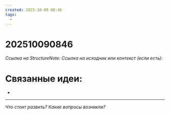 ```yaml
---
created: 2025-10-09 08:46
tags:
  -
---
```

# 202510090846
*Ссылка на StructureNote:*
*Ссылка на исходник или контекст (если есть):* 

# Связанные идеи:
* 
---

*Что стоит развить? Какие вопросы возникли?*